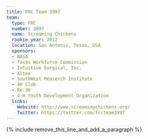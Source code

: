 ```yaml
---
title: FRC Team 3997
team:
  type: FRC
  number: 3997
  name: Screaming Chickens
  rookie_year: 2012
  location: San Antonio, Texas, USA
  sponsors:
  - NASA
  - Texas Workforce Commission
  - Intuitive Surgical, Inc.
  - Altex
  - SouthWest Reaserch Institute
  - 4H Club
  - Re:3D
  - 4-H Youth Development Organization
  links:
    Website: http://www.screamingchickens.org/
    Twitter: https://twitter.com/frcteam3997
---
```


{% include remove_this_line_and_add_a_paragraph %}